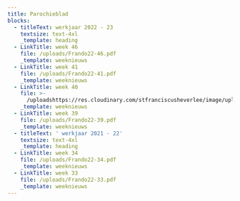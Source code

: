 ```yaml
---
title: Parochieblad
blocks:
  - titleText: werkjaar 2022 - 23
    textsize: text-4xl
    _template: heading
  - LinkTitle: week 46
    file: /uploads/Frando22-46.pdf
    _template: weeknieuws
  - LinkTitle: week 41
    file: /uploads/Frando22-41.pdf
    _template: weeknieuws
  - LinkTitle: week 40
    file: >-
      /uploadshttps://res.cloudinary.com/stfranciscusheverlee/image/upload/v1679128226/dummy_kthf9o.pdf
    _template: weeknieuws
  - LinkTitle: week 39
    file: /uploads/Frando22-39.pdf
    _template: weeknieuws
  - titleText: ' werkjaar 2021 - 22'
    textsize: text-4xl
    _template: heading
  - LinkTitle: week 34
    file: /uploads/Frando22-34.pdf
    _template: weeknieuws
  - LinkTitle: week 33
    file: /uploads/Frando22-33.pdf
    _template: weeknieuws
---
```

















